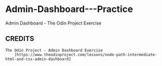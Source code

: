 # Admin-Dashboard---Practice
Admin Dashboard - The Odin Project Exercise

## CREDITS

	The Odin Project - Admin Dashboard Exercise
		[https://www.theodinproject.com/lessons/node-path-intermediate-html-and-css-admin-dashboard]
	
	
